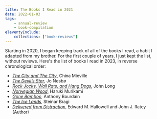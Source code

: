 ```yaml
---
title: The Books I Read in 2021
date: 2022-01-03
tags:
    - annual-review 
    - book-compilation
eleventyInclude:
    collections: ["book-reviews"]
---
```


Starting in 2020, I began keeping track of all of the books I read, a habit I adapted from my brother.  For the first couple of years, I just kept the list, without reviews.  Here's the list of books I read in 2023, in reverse chronological order:

- [_The City and The City_](https://bookshop.org/a/111171/9780345497529), China Mieville
- [_The Devil’s Star_](https://bookshop.org/a/111171/9780061133985), Jo Nesbø
- [_Rock Jocks, Wall Rats, and Hang Dogs_](https://amzn.to/3HaFPy0), John Long
- [_Norwegian Wood_](https://bookshop.org/a/111171/9780375704024), Haruki Murikami
- [_Gone Bamboo_](https://bookshop.org/a/111171/9781582341033), Anthony Bourdain
- [_The Ice Lands_](https://amzn.to/4lVZXTL), Steinar Bragi
- [_Delivered from Distraction_](https://bookshop.org/a/111171/9780345442314), Edward M. Hallowell and John J. Ratey
(Author)